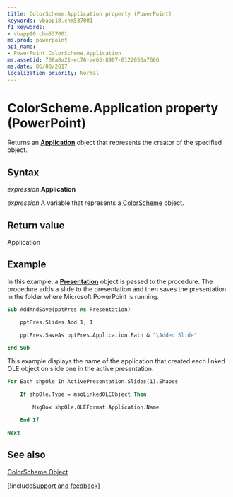 ```yaml
---
title: ColorScheme.Application property (PowerPoint)
keywords: vbapp10.chm537001
f1_keywords:
- vbapp10.chm537001
ms.prod: powerpoint
api_name:
- PowerPoint.ColorScheme.Application
ms.assetid: 708a8a21-ec76-ae63-8907-0122050a7666
ms.date: 06/08/2017
localization_priority: Normal
---
```



# ColorScheme.Application property (PowerPoint)

Returns an  **[Application](PowerPoint.Application.md)** object that represents the creator of the specified object.


## Syntax

_expression_.**Application**

_expression_ A variable that represents a [ColorScheme](PowerPoint.ColorScheme.md) object.


## Return value

Application


## Example

In this example, a  **[Presentation](PowerPoint.Presentation.md)** object is passed to the procedure. The procedure adds a slide to the presentation and then saves the presentation in the folder where Microsoft PowerPoint is running.


```vb
Sub AddAndSave(pptPres As Presentation)

    pptPres.Slides.Add 1, 1

    pptPres.SaveAs pptPres.Application.Path & "\Added Slide"

End Sub
```

This example displays the name of the application that created each linked OLE object on slide one in the active presentation.




```vb
For Each shpOle In ActivePresentation.Slides(1).Shapes

    If shpOle.Type = msoLinkedOLEObject Then

        MsgBox shpOle.OLEFormat.Application.Name

    End If

Next
```


## See also


[ColorScheme Object](PowerPoint.ColorScheme.md)

[!include[Support and feedback](~/includes/feedback-boilerplate.md)]